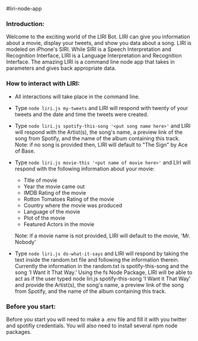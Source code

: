 #liri-node-app

### Introduction:
Welcome to the exciting world of the LIRI Bot. LIRI can give you information about a movie, display your tweets, and show you data about a song. LIRI is modeled on iPhone's SIRI. While SIRI is a Speech Interpretation and Recognition Interface, LIRI is a Language Interpretation and Recognition Interface. The amazing LIRI is a command line node app that takes in parameters and gives back appropriate data.

### How to interact with LIRI:
* All interactions will take place in the command line.
* Type `node liri.js my-tweets` and LIRI will respond with twenty of your tweets and the date and time the tweets were created.
* Type `node liri.js spotify-this-song '<put song name here>'` and LIRI will respond with the Artist(s), the song's name, a preview link of the song from Spotify, and the name of the album containing this track. Note: if no song is provided then, LIRI will default to "The Sign" by Ace of Base.
* Type `node liri.js movie-this '<put name of movie here>'` and LIrI will respond with the following information about your movie: 
    * Title of movie
    * Year the movie came out
    * IMDB Rating of the movie
    * Rotton Tomatoes Rating of the movie
    * Country where the movie was produced
    * Language of the movie
    * Plot of the movie
    * Featured Actors in the movie

    Note: if a movie name is not provided, LIRI will default to the movie, 'Mr. Nobody'
* Type `node liri.js do-what-it-says` and LIRI will respond by taking the text inside the random.txt file and following the information therein. Currently the information in the random.txt is spotify-this-song and the song 'I Want it That Way.'  Using the fs Node Package, LIRI will be able to act as if the user typed node liri.js spotify-this-song 'I Want it That Way' and provide the Artist(s), the song's name, a preview link of the song from Spotify, and the name of the album containing this track.

### Before you start:
Before you start you will need to make a .env file and fill it with you twitter and spotifiy credentials. You will also need to install several npm node packages.


